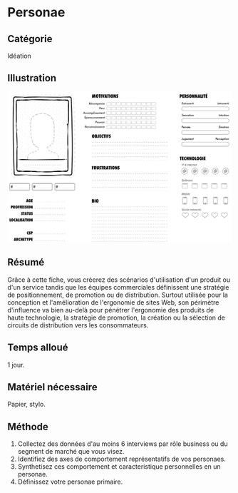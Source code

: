 Personae
===

Catégorie
---
Idéation

Illustration
---
![Gabarit Personae](../assets/img/personae.png)

Résumé
---
Grâce à cette fiche, vous créerez des scénarios d'utilisation d'un produit ou d'un service tandis que les équipes commerciales définissent une stratégie de positionnement, de promotion ou de distribution. Surtout utilisée pour la conception et l'amélioration de l'ergonomie de sites Web, son périmètre d'influence va bien au-delà pour pénétrer l'ergonomie des produits de haute technologie, la stratégie de promotion, la création ou la sélection de circuits de distribution vers les consommateurs.

Temps alloué
---
1 jour.

Matériel nécessaire
---
Papier, stylo.

Méthode
---
1. Collectez des données d'au moins 6 interviews par rôle business ou du segment de marché que vous visez.
2. Identifiez des axes de comportement représentatifs de vos personaes.
3. Synthetisez ces comportement et caracteristique personnelles en un personae.
4. Définissez votre personae primaire. 
